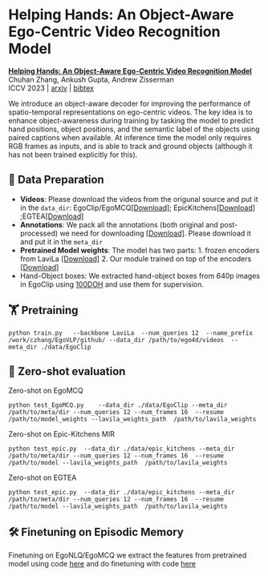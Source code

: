 # Helping Hands: An Object-Aware Ego-Centric Video Recognition Model

[**Helping Hands: An Object-Aware Ego-Centric Video Recognition Model**]()                                     
Chuhan Zhang, Ankush Gupta, Andrew Zisserman         
ICCV 2023 | [arxiv]() | [bibtex]() 

We introduce an object-aware decoder for improving the performance of spatio-temporal representations on ego-centric videos. The key idea is to enhance object-awareness during training by tasking the model to predict hand positions, object positions, and the semantic label of the objects
using paired captions when available. At inference time the model only requires RGB frames as inputs, and is able to track and ground objects (although it has not been trained explicitly for this).


## 💾 Data Preparation

- **Videos**: Please download the videos from the origunal source and put it in the `data_dir`: EgoClip/EgoMCQ[[Download]](https://github.com/showlab/EgoVLP/tree/main); EpicKitchens[[Download]](https://epic-kitchens.github.io/2022) ;EGTEA[[Download]](https://cbs.ic.gatech.edu/fpv/)
- **Annotations**: We pack all the annotations (both original and post-processed) we need for downloading [[Download]](https://www.robots.ox.ac.uk/~czhang/metadata.zip). Please download it and put it in the `meta_dir`
- **Pretrained Model weights**: The model has two parts: 1. frozen encoders from LaviLa [[Download]](https://dl.fbaipublicfiles.com/lavila/checkpoints/dual_encoders/ego4d/clip_openai_timesformer_large.narrator_rephraser.ep_0003.md5sum_c89337.pth) 2. Our module trained on top of the encoders [[Download]](https://www.robots.ox.ac.uk/~czhang/helping-hand-ckpt.pth.tar)
- Hand-Object boxes: We extracted hand-object boxes from 640p images in EgoClip using [100DOH](https://github.com/ddshan/hand_detector.d2) and use them for supervision. 

## 🏋️‍️ Pretraining
```
python train.py   --backbone LaviLa  --num_queries 12  --name_prefix /work/czhang/EgoVLP/github/ --data_dir /path/to/ego4d/videos  --meta_dir ./data/EgoClip
```


## 🔑 Zero-shot evaluation
Zero-shot on EgoMCQ
```
python test_EgoMCQ.py    --data_dir ./data/EgoClip --meta_dir /path/to/meta/dir --num_queries 12 --num_frames 16  --resume /path/to/model_weights --lavila_weights_path  /path/to/lavila_weights
```
Zero-shot on Epic-Kitchens MIR
```
python test_epic.py  --data_dir ./data/epic_kitchens --meta_dir /path/to/meta/dir --num_queries 12 --num_frames 16  --resume /path/to/model --lavila_weights_path  /path/to/lavila_weights
```
Zero-shot on EGTEA
```
python test_epic.py  --data_dir ./data/epic_kitchens --meta_dir /path/to/meta/dir --num_queries 12 --num_frames 16  --resume /path/to/model --lavila_weights_path  /path/to/lavila_weights
```

## 🛠 Finetuning on Episodic Memory
Finetuning on EgoNLQ/EgoMCQ
we extract the features from pretrained model using code [here](https://github.com/showlab/EgoVLP/tree/main) and do finetuning with code [here](https://github.com/QinghongLin/EgoVLP_episodic_memory)


